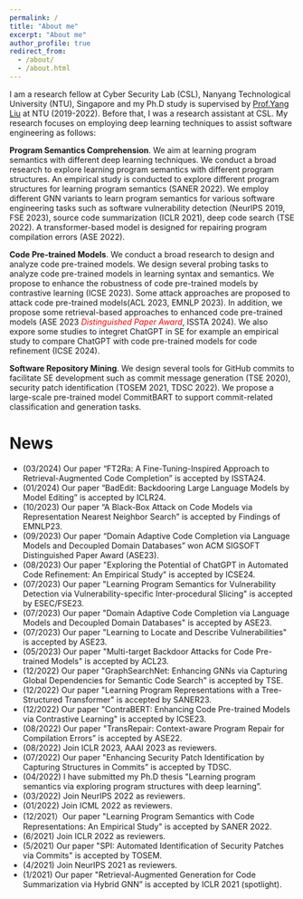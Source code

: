 ```yaml
---
permalink: /
title: "About me"
excerpt: "About me"
author_profile: true
redirect_from: 
  - /about/
  - /about.html
---
```


I am a research fellow at Cyber Security Lab (CSL), Nanyang Technological University (NTU), Singapore and my Ph.D study is supervised by [Prof.Yang Liu](https://personal.ntu.edu.sg/yangliu/) at NTU (2019-2022). Before that, I was a research assistant at CSL. My research focuses on employing deep learning techniques to assist software engineering as follows:


<strong>Program Semantics Comprehension</strong>. We aim at learning program semantics with different deep learning techniques. We conduct a broad research to explore learning program semantics with different program structures. An empirical study is conducted to explore different program structures for learning program semantics (SANER 2022). We employ different GNN variants to learn program semantics for various software engineering tasks such as software vulnerability detection (NeurIPS 2019, FSE 2023), source code summarization (ICLR 2021), deep code search (TSE 2022). A transformer-based model is designed for repairing program compilation errors (ASE 2022). 

<strong>Code Pre-trained Models</strong>. We conduct a broad research to design and analyze code pre-trained models. We design several probing tasks to
analyze code pre-trained models in learning syntax and semantics. We propose to enhance the robustness of code pre-trained models by contrastive learning (ICSE 2023). Some attack approaches are proposed to attack code pre-trained models(ACL 2023, EMNLP 2023). In addition, we propose some retrieval-based approaches to enhanced code pre-trained models (ASE 2023 <span style="color:red">*Distinguished Paper Award*</span>, ISSTA 2024). We also expore some studies to integret ChatGPT in SE for example an empirical study to compare ChatGPT with code pre-trained models for code refinement (ICSE 2024).


<strong>Software Repository Mining</strong>. We design several tools for GitHub commits to facilitate SE development such as commit message generation (TSE 2020), security patch identification (TOSEM 2021, TDSC 2022). We propose a large-scale pre-trained model CommitBART to support commit-related classification and generation tasks. 



News
======
*  (03/2024) Our paper “FT2Ra: A Fine-Tuning-Inspired Approach to Retrieval-Augmented Code Completion” is accepted by ISSTA24.
*  (01/2024) Our paper “BadEdit: Backdooring Large Language Models by Model Editing” is accepted by ICLR24.
*  (10/2023) Our paper “A Black-Box Attack on Code Models via Representation Nearest Neighbor Search” is accepted by Findings of EMNLP23.
*  (09/2023) Our paper “Domain Adaptive Code Completion via Language Models and Decoupled Domain Databases” won ACM SIGSOFT Distinguished Paper Award (ASE23).
*  (08/2023) Our paper "Exploring the Potential of ChatGPT in Automated Code Refinement: An Empirical Study" is accepted by ICSE24.
*  (07/2023) Our paper "Learning Program Semantics for Vulnerability Detection via Vulnerability-specific Inter-procedural Slicing" is accepted by ESEC/FSE23.
*  (07/2023) Our paper "Domain Adaptive Code Completion via Language Models and Decoupled Domain Databases" is accepted by ASE23.
*  (07/2023) Our paper "Learning to Locate and Describe Vulnerabilities" is accepted by ASE23.
*  (05/2023) Our paper "Multi-target Backdoor Attacks for Code Pre-trained Models" is accepted by ACL23.
*  (12/2022) Our paper "GraphSearchNet: Enhancing GNNs via Capturing Global Dependencies for Semantic Code Search" is accepted by TSE.
*  (12/2022) Our paper "Learning Program Representations with a Tree-Structured Transformer" is accepted by SANER23.
*  (12/2022) Our paper "ContraBERT: Enhancing Code Pre-trained Models via Contrastive Learning" is accepted by ICSE23.
*  (08/2022) Our paper "TransRepair: Context-aware Program Repair for Compilation Errors” is accepted by ASE22.
*  (08/2022) Join ICLR 2023, AAAI 2023 as reviewers.
*  (07/2022) Our paper "Enhancing Security Patch Identification by Capturing Structures in Commits” is accepted by TDSC.
*  (04/2022) I have submitted my Ph.D thesis "Learning program semantics via exploring program structures with deep learning”.
*  (03/2022) Join NeurIPS 2022 as reviewers.
*  (01/2022) Join ICML 2022 as reviewers.
*  (12/2021）Our paper "Learning Program Semantics with Code Representations: An Empirical Study" is accepted by SANER 2022.
*  (6/2021) Join ICLR 2022 as reviewers.
*  (5/2021) Our paper "SPI: Automated Identification of Security Patches via Commits" is accepted by TOSEM.
*  (4/2021) Join NeurIPS 2021 as reviewers.
*  (1/2021) Our paper "Retrieval-Augmented Generation for Code Summarization via Hybrid GNN” is accepted by ICLR 2021 (spotlight).
